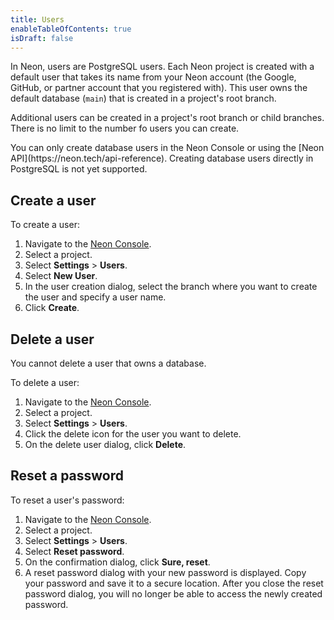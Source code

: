 ```yaml
---
title: Users
enableTableOfContents: true
isDraft: false
---
```


In Neon, users are PostgreSQL users. Each Neon project is created with a default user that takes its name from your Neon account (the Google, GitHub, or partner account that you registered with). This user owns the default database (`main`) that is created in a project's root branch.

Additional users can be created in a project's root branch or child branches. There is no limit to the number fo users you can create.

<Admonition type="note">
You can only create database users in the Neon Console or using the [Neon API](https://neon.tech/api-reference). Creating database users directly in PostgreSQL is not yet supported.  
</Admonition>

## Create a user

To create a user:

1. Navigate to the [Neon Console](https://console.neon.tech).
2. Select a project.
3. Select **Settings** > **Users**.
4. Select **New User**.
5. In the user creation dialog, select the branch where you want to create the user and specify a user name.
6. Click **Create**.

## Delete a user

You cannot delete a user that owns a database.

To delete a user:

1. Navigate to the [Neon Console](https://console.neon.tech).
2. Select a project.
3. Select **Settings** > **Users**.
4. Click the delete icon for the user you want to delete.
5. On the delete user dialog, click **Delete**.

## Reset a password

To reset a user's password:

1. Navigate to the [Neon Console](https://console.neon.tech).
2. Select a project.
3. Select **Settings** > **Users**.
4. Select **Reset password**.
5. On the confirmation dialog, click **Sure, reset**.
6. A reset password dialog with your new password is displayed. Copy your password and save it to a secure location. After you close the reset password dialog, you will no longer be able to access the newly created password.
